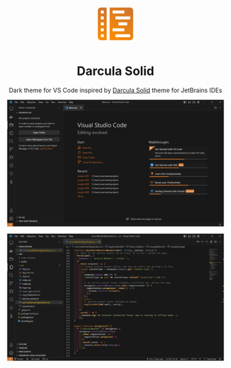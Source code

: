 <p align="center">
  <img src="assets/logo.png" width="82px" height="76px" align="center" style="margin-bottom:16px" />
</p>

<h1 align="center">
  Darcula Solid
</h1>

<p align="center">
  Dark theme for VS Code inspired by <a href="https://plugins.jetbrains.com/plugin/13920-darcula-solid-theme">Darcula Solid</a> theme for JetBrains IDEs
</p>

<p align="center">
  <img src="assets/screenshot-welcome.png">
</p>

<p align="center">
  <img src="assets/screenshot-code.png">
</p>
